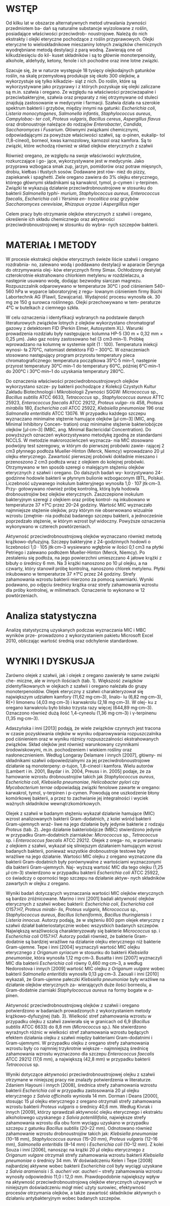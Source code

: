   

# WSTĘP

  

Od kilku lat w obszarze alternatywnych metod utrwalania żywności przedmiotem ba- dań są naturalne substancje wyizolowane z roślin, posiadające właściwości przeciwdrob- noustrojowe. Należą do nich ekstrakty i olejki eteryczne pochodzące z roślin przyprawowych. Olejki eteryczne to wieloskładnikowe mieszaniny lotnych związków chemicznych wyodrębniane metodą destylacji z parą wodną. Zawierają one od kilkudziesięciu do kil- kuset składników i są to głównie monoterpenoidy, alkohole, aldehydy, ketony, fenole i ich pochodne oraz inne lotne związki.

Szacuje się, że w naturze występuje 18 tysięcy olejkodajnych gatunków roślin, na skalę przemysłową produkuje się około 300 olejków, a wykorzystuje się tylko kilkadzie- siąt z nich. Do roślin, które są wykorzystywane jako przyprawy i z których pozyskuje się olejki zaliczane są m.in. szałwia i oregano.
Ze względu na właściwości przeciwzapalne i przeciwbakteryjne, szałwia oraz preparaty z niej otrzymywane od stuleci znajdują zastosowanie w medycynie i farmacji. Szałwia działa na szerokie spektrum bakterii i grzybów, między innymi na gatunki: _Escherichia coli_, _Listeria_ _monocytogenes_, _Salmonella_ _infantis_, _Staphylococcus_ _aureus_, _Campylobac- ter_ _coli_, _Proteus_ _vulgaris_, _Bacillus_ _cereus_, _Aspergillus_ _flavus_ oraz drobnoustroje należące do rodzajów _Enterobacter_, _Candida_, _Saccharomyces_ i _Fusarium_. Głównymi związkami chemicznymi, odpowiadającymi za powyższe właściwości szałwii, są: α-pinen, eukalip- tol (1,8-cineol), borneol, kwas karnozolowy, karnozol oraz kamfora. Są to związki, które wchodzą również w skład olejków eterycznych z szałwii

Również oregano, ze względu na swoje właściwości wykrztuśne, rozkurczające i go- jące, wykorzystywane jest w medycynie. Jako przyprawa wzbogaca smak zup, jarzyn, pomidorów oraz potraw mięsnych, drobiu, kiełbas i tłustych sosów. Dodawane jest rów- nież do pizzy, zapiekanek i spaghetti. Ziele oregano zawiera do 3% olejku eterycznego, którego głównymi składnikami są karwakrol, tymol, p-cymen i γ-terpinen. Związki te wykazują działanie przeciwdrobnoustrojowe w stosunku do bakterii _Salmonella typhi- murium_, _Staphylococcus aureus_, _Enterococcus faecalis_, _Escherichia coli_ i _Yersinia en- trocolitica_ oraz grzybów _Saccharomyces_ _cerevisiae_, _Rhizopus_ _oryzae_ i _Aspergilllus_ _niger_

Celem pracy było otrzymanie olejków eterycznych z szałwii i oregano, określenie ich składu chemicznego oraz aktywności przeciwdrobnoustrojowej w stosunku do wybra- nych szczepów bakterii.

  

  

# MATERIAŁ I METODY

  

W procesie ekstrakcji olejków eterycznych świeże liście szałwii i oregano rozdrabnia- no, zalewano wodą i poddawano destylacji w aparacie Derynga do otrzymywania olej- ków eterycznych firmy Simax. Ochłodzony destylat czterokrotnie ekstrahowano chlorkiem metylenu w rozdzielaczu, a następnie usuwano wodę, dodając bezwodny siarczan magnezu. Rozpuszczalnik odparowywano w temperaturze 30°C i pod ciśnieniem 540–560 hPa w wyparce laboratoryjnej z regu- lowanym ciśnieniem firmy Büchi Labortechnik AG (Flawil, Szwajcaria). Wydajność procesu wynosiła ok. 30 mg ze 150 g surowca roślinnego. Olejki przechowywano w tem- peraturze 4°C w butelkach z ciemnego szkła.

W celu oznaczenia i identyfikacji wybranych na podstawie danych literaturowych związków lotnych z olejków wykorzystano chromatograf gazowy z detektorem FID (Perkin Elmer, Autosystem XL). Warunki prowadzenia rozdziału były następujące: kolumna HP-5 (30 m × 0,32 mm × 0,25 μm). Jako gaz nośny zastosowano hel (3 cm3·min–1). Próbkę wprowadzano na kolumnę w systemie split (1 : 100). Temperatura iniekcji wynosi- ła 270°C, natomiast detektora FID – 300°C. W oznaczeniach stosowano następujący program przyrostu temperatury pieca chromatograficznego: temperatura początkowa 35°C·5 min–1, następnie przyrost temperatury 30°C·min–1 do temperatury 60°C, później 6°C·min–1 do 200°C i 30°C·min–1 do uzyskania temperatury 280°C.

Do oznaczenia właściwości przeciwdrobnoustrojowych olejków wykorzystano szcze- py bakterii pochodzące z Kolekcji Czystych Kultur Zakładu Biotechnologii i Mikrobiologii Żywności SGGW: _Micrococcus_ sp., _Bacillus_ _subtilis_ ATCC 6633, _Tetracoccus_ sp., _Staphylococcus_ _aureus_ ATTC 25923, _Enterococcus faecalis_ ATCC 29212, _Proteus vulga- ris_ 458, _Proteus mirabilis_ 180, _Escherichia coli_ ATCC 25922, _Klebsiella pneumoniae_ 196 oraz _Salmonella enteritidis_ ATCC 13076. W przypadku każdego szczepu wyznaczano minimalne stężenie hamujące olejków [μl·cm–3] (MIC, ang. Minimal Inhibitory Concen- tration) oraz minimalne stężenie bakteriobójcze olejków [μl·cm–3] (MBC, ang. Minimal Bactericidal Concentration). Do powyższych oznaczeń wykorzystywano metodykę zgodną ze standardami NCCLS. W metodzie makrorozcieńczeń wyznacza- nia MIC stosowano podwójny test szeregowy, w którym do pierwszej probówki zawie- rającej 2 cm3 płynnego podłoża Mueller-Hinton (Merck, Niemcy) wprowadzano 20 μl olejku eterycznego. Zawartość pierwszej probówki dokładnie mieszano i przenoszono 2 cm3 podłoża wraz z olejkiem do kolejnej probówki. Otrzymywano w ten sposób szeregi o malejącym stężeniu olejków eterycznych z szałwii i oregano. Do dalszych badań wy- korzystywano 24-godzinne hodowle bakterii w płynnym bulionie wzbogaconym (BTL, Polska). Liczebność używanego inokulum bakteryjnego wynosiła 1,0 · 107 jtk·cm–3. Przy- gotowywano również próbę kontrolną, którą była hodowla drobnoustrojów bez olejków eterycznych. Zaszczepione inokulum bakteryjnym szeregi z olejkiem oraz próbę kontrol- ną inkubowano w temperaturze 37 ±1°C przez 20–24 godziny. Wartość MIC wyznaczało najmniejsze stężenie olejków, przy którym nie obserwowano wizualnie wzrostu (zmętnie- nia podłoża) badanego szczepu bakterii, a jednocześnie poprzedzało stężenie, w którym wzrost był widoczny. Powyższe oznaczenia wykonywano w czterech powtórzeniach.

Aktywność przeciwdrobnoustrojową olejków wyznaczano również metodą krążkowo-dyfuzyjną. Szczepy bakteryjne z 24-godzinnych hodowli o liczebności 1,0 · 105 jtk·cm–3 wysiewano wgłębnie w ilości 0,1 cm3 na płytki Petriego i zalewano podłożem Mueller-Hinton (Merck, Niemcy). Po zestaleniu się podłoża, na jego powierzchni umieszczano 4 jałowe krążki z bibuły o średnicy 6 mm. Na 3 krążki nanoszono po 10 μl olejku, a na czwarty, który stanowił próbę kontrolną, nanoszono chlorek metylenu. Płytki inkubowano w temperaturze 37 ±1°C przez 24 godziny. Strefy zahamowania wzrostu bakterii mierzono za pomocą suwmiarki. Wyniki podawano, po odjęciu średnicy krążka oraz strefy zahamowania wzrostu dla próby kontrolnej, w milimetrach. Oznaczenie to wykonano w 12 powtórzeniach.

# Analiza statystyczna

Analizę statystyczną uzyskanych podczas wyznaczania MIC i MBC wyników prze- prowadzono z wykorzystaniem pakietu Microsoft Excel 2010, obliczając wartość średnią oraz odchylenie standardowe.

  
# WYNIKI I DYSKUSJA


Zarówno olejek z szałwii, jak i olejek z oregano zawierały te same związki che- miczne, ale w innych ilościach (tab. 1). Większość związków zidentyfikowanych w olejkach z szałwii i oregano należała do grupy monoterpenoidów. Olejek eteryczny z szałwii charakteryzował się największym udziałem kamfory (11,62 mg·cm–3), linalo- lu (6,82 mg·cm–3), R(+) limonenu (4,03 mg·cm–3) i karwakrolu (2,18 mg·cm–3). W olej- ku z oregano karwakrolu było blisko trzysta razy więcej (644,89 mg·cm–3). Oznaczono również dużą ilość 1,4-cyneolu (1,36 mg·cm–3) i γ-terpinenu (1,35 mg·cm–3).

Adaszyńska i inni [2013] podają, że wiele związków czynnych jest tracona w czasie pozyskiwania olejków w wyniku odparowywania rozpuszczalnika pod ciśnieniem oraz w wyniku różnicy rozpuszczalności ekstrahowanych związków. Skład olejków jest również warunkowany czynnikami środowiskowymi, m.in. pochodzeniem i wiekiem rośliny oraz nasłonecznieniem. Według Longaray Delamare i innych [2007], główny- mi składnikami szałwii odpowiedzialnymi za jej przeciwdrobnoustrojowe działanie są monoterpeny: _α_-tujon, 1,8-cineol i kamfora. Wielu autorów [Lambert i in. 2001, Baydar i in. 2004, Preuss i in. 2005] podaje, że za hamowanie wzrostu drobnoustrojów takich jak _Staphylococcus aureus_, _Escherichia coli_, _Klebsiella pneumoniae_, _Helicobacter_ _pylori_ czy _Mycobacterium_ _terrae_ odpowiadają związki fenolowe zawarte w oregano: karwakrol, tymol, γ-terpinen i p-cymen. Powodują one uszkodzenie błony komórkowej bakterii, a przez to zachwianie jej integralności i wyciek ważnych składników wewnątrzkomórkowych.

Olejek z szałwii w badanym stężeniu wykazał działanie hamujące (MIC) wzrost analizowanych bakterii Gram-dodatnich, z kolei wśród bakterii Gram-ujemnych wraż- liwe na jego działanie były jedynie bakterie z rodzaju _Proteus_ (tab. 2). Jego działanie bakteriobójcze (MBC) stwierdzono jedynie w przypadku Gram-dodatnich ziarniaków: _Micrococcus_ sp., _Tetracoccus_ sp. i _Enterococcus faecalis_ ATCC 29212. Olejek z orega- no, w porównaniu z olejkiem z szałwii, wykazał się silniejszym działaniem hamującym wzrost badanych bakterii, ponieważ wszystkie drobnoustroje testowe były wrażliwe na jego działanie. Wartości MIC olejku z oregano wyznaczone dla bakterii Gram-dodatnich były porównywalne z wartościami wyznaczonymi dla bakterii Gram-ujemnych. Naj- wyższą wartość MIC dla tego olejku (1,25 μl·cm–3) stwierdzono w przypadku bakterii _Escherichia_ _coli_ ATCC 25922, co świadczy o oporności tego szczepu na działanie aktyw- nych składników zawartych w olejku z oregano.

Wyniki badań dotyczących wyznaczania wartości MIC olejków eterycznych są bardzo zróżnicowane. Marino i inni [2001] badali aktywność olejków eterycznych z szałwii wobec bakterii: _Escherichia coli_, _Escherichia coli_ O157:H7, _Proteus mirabi- lis_, _Proteus vulgaris_, _Micrococcus_ sp., _Staphylococcus aureus_, _Bacillus licheniformis_, _Bacillus thuringiensis_ i _Listeria innocua_. Autorzy podają, że w stężeniu 800 ppm olejek eteryczny z szałwii działał bakteriostatycznie wobec wszystkich badanych szczepów. Największą wrażliwością charakteryzowały się bakterie _Micrococcus_ sp. i _Escherichia coli_ O157:H7. Autorzy podali również, że bakterie Gram-dodatnie są bardziej wrażliwe na działanie olejku eterycznego niż bakterie Gram-ujemne. Tepe i inni [2004] wyznaczyli wartość MIC olejku eterycznego z _Origanum syriacum_ w stosunku do bakterii _Klebsiella pneumoniae_, która wynosiła 1,12 mg·cm–3. Busatta i inni [2007] wyznaczyli MIC dla bakterii _Escherichia_ _coli_ równy 0,460 mg·cm–3, a według Nedorostova i innych [2009] wartość MIC olejku z _Origanum vulgare_ wobec bakterii _Salmonella enteritidis_ wynosiła 0,13 μg·cm–3. Zaouali i inni [2010] wykazali, że Gram-ujemne pałeczki _Klebsiella pneumoniae_ były wrażliwe na działanie olejków eterycznych za- wierających duże ilości borneolu, a Gram-dodatnie ziarniaki _Staphylococcus aureus_ na formy bogate w _α_-pinen.

Aktywność przeciwdrobnoustrojową olejków z szałwii i oregano potwierdzono w badaniach prowadzonych z wykorzystaniem metody krążkowo-dyfuzyjnej (tab. 3). Wielkość stref zahamowania wzrostu w przypadku olejku z szałwii zawierała się w granicach od 6,9 (_Bacillus subtilis_ ATCC 6633) do 8,8 mm (_Micrococcus_ sp.). Nie stwierdzono wyraźnych różnic w wielkości stref zahamowania wzrostu będących efektem działania olejku z szałwii między bakteriami Gram-dodatnimi i Gram-ujemnymi. W przypadku olejku z oregano strefy zahamowania wzrostu były co najmniej trzykrotnie większe – najmniejszą średnicę zahamowania wzrostu wyznaczono dla szczepu _Enterococcus faecalis_ ATCC 29212 (17,6 mm), a największą (42,8 mm) w przypadku bakterii _Tetracoccus_ sp.

Wyniki dotyczące aktywności przeciwdrobnoustrojowej olejku z szałwii otrzymane w niniejszej pracy nie znalazły potwierdzenia w literaturze. Zdaniem Hayouni i innych [2008], średnica strefy zahamowania wzrostu bakterii _Escherichia coli_ w przypadku zastosowania 20 μl olejku eterycznego z _Salvia_ _officinalis_ wyniosła 14 mm. Dorman i Deans [2000], stosując 15 μl olejku eterycznego z oregano otrzymali strefy zahamowania wzrostu bakterii _Proteus vulgaris_ o średnicy 40,6 mm. Według Kivrak i innych [2009], którzy sprawdzali aktywność olejku eterycznego i ekstraktu alkoholowego uzyskanego z _Salvia potenlillifolia_, największe strefy zahamowania wzrostu dla obu form wyciągu uzyskano w przypadku szczepu z gatunku _Bacillus_ _subtilis_ (20–22 mm). Odnotowano również zahamowanie wzrostu drobnoustrojów takich jak: _Klebsiella pneumoniae_ (10–18 mm), _Staphylococcus aureus_ (15–20 mm), _Proteus vulgaris_ (12–16 mm), _Salmonella enteritidis_ (8–14 mm) i _Escherichia coli_ (10–12 mm). Z kolei Souza i inni [2006], nanosząc na krążki 20 μl olejku eterycznego z _Origanum vulgare_ otrzymali strefy zahamowania wzrostu bakterii _Klebsiella pneumoniae_ o średnicy 34 mm. W doświadczeniu Kelen i Tepe [2008] najbardziej aktywne wobec bakterii _Escherichia coli_ były wyciągi uzyskane z _Salvia aramiensis_ i _S. aucheri var. aucheri_ – strefy zahamowania wzrostu wynosiły odpowiednio 11,0 i 12,0 mm. Prawdopodobnie największy wpływ na aktywność przeciwdrobnoustrojową olejków eterycznych używanych w niniejszym doświadczeniu mógł mieć użyty surowiec, efektywność procesów otrzymania olejków, a także zawartość składników aktywnych o działaniu antybakteryjnym wobec badanych szczepów.